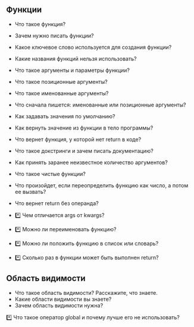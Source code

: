 ## Функции

* Что такое функция?
* Зачем нужно писать функции?
* Какое ключевое слово используется для создания функции?
* Какие названия функций нельзя использовать?
* Что такое аргументы и параметры функции?
* Что такое позиционные аргументы?
* Что такое именованные аргументы?
* Что сначала пишется: именованные или позиционные аргументы?
* Как задавать значения по умолчанию?
* Как вернуть значение из функции в тело программы?
* Что вернет функция, у которой нет return в коде?
* Что такое докстринги и зачем писать документацию?
* Как принять заранее неизвестное количество аргументов?
* Что такое чистые функции?
* Что произойдет, если переопределить функцию как число, а потом ее вызвать?
* Что вернет return без операнда?

* *️⃣ Чем отличается args от kwargs?
* *️⃣ Можно ли переименовать функцию?
* *️⃣ Можно ли положить функцию в список или словарь?
* *️⃣ Сколько раз в функции может быть выполнен return?

## Область видимости

* Что такое область видимости? Расскажите, что знаете.
* Какие области видимости вы знаете?
* Зачем область видимости нужна?

*️⃣ Что такое оператор global и почему лучше его не использовать?
